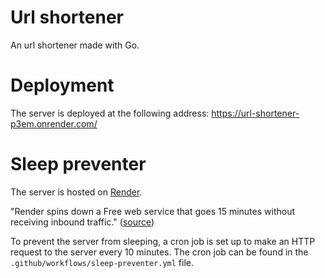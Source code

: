 # Url shortener

An url shortener made with Go.

# Deployment

The server is deployed at the following address: https://url-shortener-p3em.onrender.com/

# Sleep preventer

The server is hosted on [Render](https://render.com/).

"Render spins down a Free web service that goes 15 minutes without receiving inbound traffic." ([source](https://docs.render.com/free#free-web-services))

To prevent the server from sleeping, a cron job is set up to make an HTTP request to the server every 10 minutes.
The cron job can be found in the `.github/workflows/sleep-preventer.yml` file.
